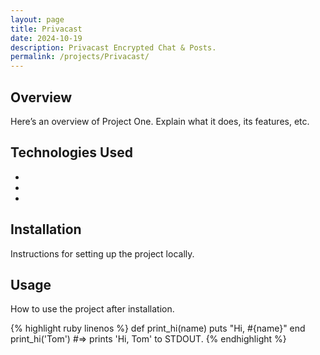 ```yaml
---
layout: page
title: Privacast
date: 2024-10-19
description: Privacast Encrypted Chat & Posts.
permalink: /projects/Privacast/
---
```

<meta http-equiv="Content-Security-Policy" content="default-src 'self'; img-src 'self' https:; script-src 'self'; style-src 'self' 'unsafe-inline';">
<meta http-equiv="X-Content-Type-Options" content="nosniff">

## Overview
Here’s an overview of Project One. Explain what it does, its features, etc.

## Technologies Used
- 
- 
- 

## Installation
Instructions for setting up the project locally.

## Usage
How to use the project after installation.

<link rel="stylesheet" href="{{ 'css/amiscreant.css' | relative_url }}">
<div class="highlight-zenburn">
{% highlight ruby linenos %}
def print_hi(name)
  puts "Hi, #{name}"
end
print_hi('Tom')
#=> prints 'Hi, Tom' to STDOUT.
{% endhighlight %}
</div>
<style>
  footer {
    display: none;
  }
</style>
